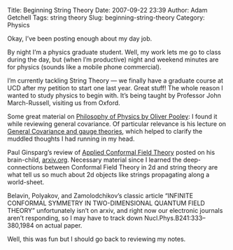 Title: Beginning String Theory
Date: 2007-09-22 23:39
Author: Adam Getchell
Tags: string theory
Slug: beginning-string-theory
Category: Physics

Okay, I’ve been posting enough about my day job.

By night I’m a physics graduate student. Well, my work lets me go to
class during the day, but (when I’m productive) night and
weekend minutes are for physics (sounds like a mobile phone commercial).

I’m currently tackling String Theory — we finally have a graduate course
at UCD after my petition to start one last year. Great stuff! The whole
reason I wanted to study physics to begin with. It’s being taught by
Professor John March-Russell, visiting us from Oxford.

Some great material on [Philosophy of Physics by Oliver
Pooley](http://users.ox.ac.uk/~ball0402/teaching/lectures.html): I found
it while reviewing general covariance. Of particular relevance is his
lecture on [General Covariance and gauge
theories](http://users.ox.ac.uk/~ball0402/teaching/handout4.pdf), which
helped to clarify the muddled thoughts I had running in my head.

Paul Ginsparg’s review of [Applied Conformal Field
Theory](http://arxiv.org/PS_cache/hep-th/pdf/9108/9108028.pdf) posted on
his brain-child, [arxiv.org](http://arxiv.org/). Necessary material
since I learned the deep-connections between Conformal Field Theory in
2d and string theory are what tell us so much about 2d objects like
strings propagating along a world-sheet.

Belavin, Polyakov, and Zamolodchikov’s classic article
“<!--StartFragment -->INFINITE CONFORMAL SYMMETRY IN TWO-DIMENSIONAL
QUANTUM FIELD THEORY” unfortunately isn’t on arxiv, and right now our
electronic journals aren’t responding, so I may have to track down
Nucl.Phys.B241:333–380,1984 on actual paper.

Well, this was fun but I should go back to reviewing my notes.

</p>
